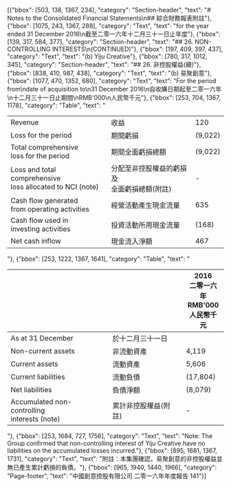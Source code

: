 [{"bbox": [503, 138, 1367, 234], "category": "Section-header", "text": "# Notes to the Consolidated Financial Statements\n## 綜合財務報表附註"}, {"bbox": [1075, 243, 1367, 288], "category": "Text", "text": "for the year ended 31 December 2016\n截至二零一六年十二月三十一日止年度"}, {"bbox": [139, 317, 584, 377], "category": "Section-header", "text": "## 26. NON-CONTROLLING INTERESTS\n(CONTINUED)"}, {"bbox": [197, 409, 397, 437], "category": "Text", "text": "(b) Yiju Creative"}, {"bbox": [780, 317, 1012, 345], "category": "Section-header", "text": "## 26. 非控股權益(續)"}, {"bbox": [838, 410, 987, 438], "category": "Text", "text": "(b) 易聚創意"}, {"bbox": [1077, 470, 1352, 680], "category": "Text", "text": "For the period from\ndate of acquisition to\n31 December 2016\n自收購日期起至二零一六年\n十二月三十一日止期間\nRMB'000\n人民幣千元"}, {"bbox": [253, 704, 1367, 1178], "category": "Table", "text": "<table><tbody><tr><td>Revenue</td><td>收益</td><td>120</td></tr><tr><td>Loss for the period</td><td>期間虧損</td><td>(9,022)</td></tr><tr><td>Total comprehensive<br>loss for the period</td><td>期間全面虧損總額</td><td>(9,022)</td></tr><tr><td>Loss and total comprehensive<br>loss allocated to NCI (note)</td><td>分配至非控股權益的虧損及<br>全面虧損總額(附註)</td><td>-</td></tr><tr><td>Cash flow generated<br>from operating activities</td><td>經營活動產生現金流量</td><td>635</td></tr><tr><td>Cash flow used in<br>investing activities</td><td>投資活動所用現金流量</td><td>(168)</td></tr><tr><td>Net cash inflow</td><td>現金流入淨額</td><td>467</td></tr></tbody></table>"}, {"bbox": [253, 1222, 1367, 1641], "category": "Table", "text": "<table><thead><tr><th></th><th></th><th>2016<br>二零一六年<br>RMB'000<br>人民幣千元</th></tr></thead><tbody><tr><td>As at 31 December</td><td>於十二月三十一日</td><td></td></tr><tr><td>Non-current assets</td><td>非流動資產</td><td>4,119</td></tr><tr><td>Current assets</td><td>流動資產</td><td>5,606</td></tr><tr><td>Current liabilities</td><td>流動負債</td><td>(17,804)</td></tr><tr><td>Net liabilities</td><td>負債淨額</td><td>(8,079)</td></tr><tr><td>Accumulated non-controlling<br>interests (note)</td><td>累計非控股權益(附註)</td><td>-</td></tr></tbody></table>"}, {"bbox": [253, 1684, 727, 1756], "category": "Text", "text": "Note: The Group confirmed that non-controlling interest of Yiju Creative have no liabilities on the accumulated losses incurred."}, {"bbox": [895, 1681, 1367, 1731], "category": "Text", "text": "附註：本集團確認，易聚創意的非控股權益並無已產生累計虧損的負債。"}, {"bbox": [965, 1940, 1440, 1966], "category": "Page-footer", "text": "中國創意控股有限公司 二零一六年年度報告 141"}]
